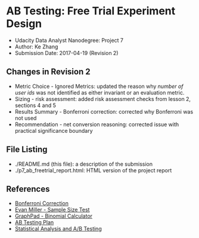# AB Testing: Free Trial Experiment Design

* Udacity Data Analyst Nanodegree: Project 7
* Author: Ke Zhang
* Submission Date: 2017-04-19 (Revision 2)


## Changes in Revision 2

- Metric Choice - Ignored Metrics: updated the reason why *number of user ids* was not identified as either  invariant or an evaluation metric.
- Sizing - risk assessment: added risk assessment checks from lesson 2, sections 4 and 5
- Results Summary - Bonferroni correction: corrected why Bonferroni was not used
- Recommendation - net conversion reasoning: corrected issue with practical significance boundary
 

## File Listing

- ./README.md (this file): a description of the submission
- ./p7_ab_freetrial_report.html: HTML version of the project report


## References

- [Bonferroni Correction](https://en.wikipedia.org/wiki/Bonferroni_correction)
- [Evan Miller - Sample Size Test](http://www.evanmiller.org/ab-testing/sample-size.html)
- [GraphPad - Binomial Calculator](http://graphpad.com/quickcalcs/binomial1.cfm) 
- [AB Testing Plan](https://conversionxl.com/how-to-build-a-strong-ab-testing-plan-that-gets-results/)
- [Statistical Analysis and A/B Testing](http://20bits.com/article/statistical-analysis-and-ab-testing)